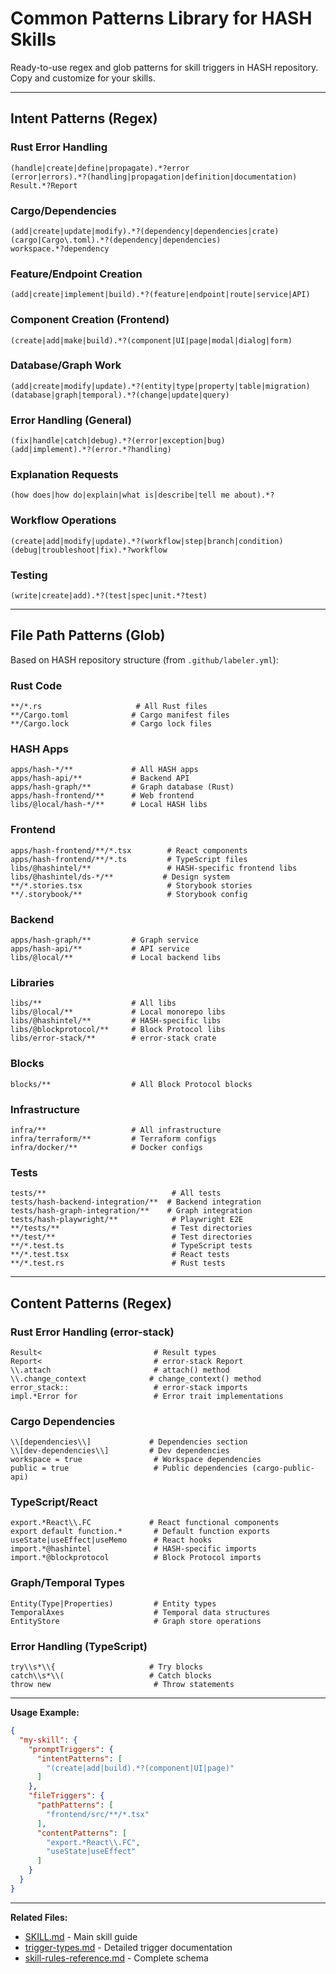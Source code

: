 # Common Patterns Library for HASH Skills

Ready-to-use regex and glob patterns for skill triggers in HASH repository. Copy and customize for your skills.

---

## Intent Patterns (Regex)

### Rust Error Handling

```regex
(handle|create|define|propagate).*?error
(error|errors).*?(handling|propagation|definition|documentation)
Result.*?Report
```

### Cargo/Dependencies

```regex
(add|create|update|modify).*?(dependency|dependencies|crate)
(cargo|Cargo\.toml).*?(dependency|dependencies)
workspace.*?dependency
```

### Feature/Endpoint Creation

```regex
(add|create|implement|build).*?(feature|endpoint|route|service|API)
```

### Component Creation (Frontend)

```regex
(create|add|make|build).*?(component|UI|page|modal|dialog|form)
```

### Database/Graph Work

```regex
(add|create|modify|update).*?(entity|type|property|table|migration)
(database|graph|temporal).*?(change|update|query)
```

### Error Handling (General)

```regex
(fix|handle|catch|debug).*?(error|exception|bug)
(add|implement).*?(error.*?handling)
```

### Explanation Requests

```regex
(how does|how do|explain|what is|describe|tell me about).*?
```

### Workflow Operations

```regex
(create|add|modify|update).*?(workflow|step|branch|condition)
(debug|troubleshoot|fix).*?workflow
```

### Testing

```regex
(write|create|add).*?(test|spec|unit.*?test)
```

---

## File Path Patterns (Glob)

Based on HASH repository structure (from `.github/labeler.yml`):

### Rust Code

```glob
**/*.rs                     # All Rust files
**/Cargo.toml              # Cargo manifest files
**/Cargo.lock              # Cargo lock files
```

### HASH Apps

```glob
apps/hash-*/**             # All HASH apps
apps/hash-api/**           # Backend API
apps/hash-graph/**         # Graph database (Rust)
apps/hash-frontend/**      # Web frontend
libs/@local/hash-*/**      # Local HASH libs
```

### Frontend

```glob
apps/hash-frontend/**/*.tsx        # React components
apps/hash-frontend/**/*.ts         # TypeScript files
libs/@hashintel/**                 # HASH-specific frontend libs
libs/@hashintel/ds-*/**           # Design system
**/*.stories.tsx                   # Storybook stories
**/.storybook/**                   # Storybook config
```

### Backend

```glob
apps/hash-graph/**         # Graph service
apps/hash-api/**           # API service
libs/@local/**             # Local backend libs
```

### Libraries

```glob
libs/**                    # All libs
libs/@local/**             # Local monorepo libs
libs/@hashintel/**         # HASH-specific libs
libs/@blockprotocol/**     # Block Protocol libs
libs/error-stack/**        # error-stack crate
```

### Blocks

```glob
blocks/**                  # All Block Protocol blocks
```

### Infrastructure

```glob
infra/**                   # All infrastructure
infra/terraform/**         # Terraform configs
infra/docker/**            # Docker configs
```

### Tests

```glob
tests/**                            # All tests
tests/hash-backend-integration/**  # Backend integration
tests/hash-graph-integration/**    # Graph integration
tests/hash-playwright/**            # Playwright E2E
**/tests/**                         # Test directories
**/test/**                          # Test directories
**/*.test.ts                        # TypeScript tests
**/*.test.tsx                       # React tests
**/*.test.rs                        # Rust tests
```

---

## Content Patterns (Regex)

### Rust Error Handling (error-stack)

```regex
Result<                         # Result types
Report<                         # error-stack Report
\\.attach                       # attach() method
\\.change_context              # change_context() method
error_stack::                   # error-stack imports
impl.*Error for                 # Error trait implementations
```

### Cargo Dependencies

```regex
\\[dependencies\\]             # Dependencies section
\\[dev-dependencies\\]         # Dev dependencies
workspace = true                # Workspace dependencies
public = true                   # Public dependencies (cargo-public-api)
```

### TypeScript/React

```regex
export.*React\\.FC             # React functional components
export default function.*       # Default function exports
useState|useEffect|useMemo      # React hooks
import.*@hashintel              # HASH-specific imports
import.*@blockprotocol          # Block Protocol imports
```

### Graph/Temporal Types

```regex
Entity(Type|Properties)         # Entity types
TemporalAxes                    # Temporal data structures
EntityStore                     # Graph store operations
```

### Error Handling (TypeScript)

```regex
try\\s*\\{                     # Try blocks
catch\\s*\\(                   # Catch blocks
throw new                       # Throw statements
```

---

**Usage Example:**

```json
{
  "my-skill": {
    "promptTriggers": {
      "intentPatterns": [
        "(create|add|build).*?(component|UI|page)"
      ]
    },
    "fileTriggers": {
      "pathPatterns": [
        "frontend/src/**/*.tsx"
      ],
      "contentPatterns": [
        "export.*React\\.FC",
        "useState|useEffect"
      ]
    }
  }
}
```

---

**Related Files:**

- [SKILL.md](../SKILL.md) - Main skill guide
- [trigger-types.md](trigger-types.md) - Detailed trigger documentation
- [skill-rules-reference.md](skill-rules-reference.md) - Complete schema
